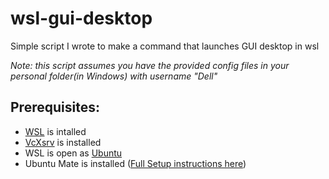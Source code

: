 # wsl-gui-desktop
Simple script I wrote to make a command that launches GUI desktop in wsl

*Note: this script assumes you have the provided config files in your personal folder(in Windows) with username "Dell"*

## Prerequisites:
- [WSL](https://docs.microsoft.com/en-us/windows/wsl/install) is intalled
- [VcXsrv](https://sourceforge.net/projects/vcxsrv/) is installed
- WSL is open as [Ubuntu](https://www.microsoft.com/store/productId/9NBLGGH4MSV6)
- Ubuntu Mate is installed ([Full Setup instructions here](https://medium.com/@japheth.yates/the-complete-wsl2-gui-setup-2582828f4577))
